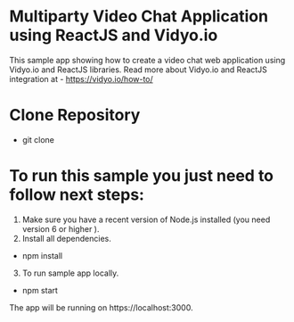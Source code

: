 # Multiparty Video Chat Application using ReactJS and Vidyo.io

This sample app showing how to create a video chat web application using Vidyo.io and ReactJS libraries.
Read more about Vidyo.io and ReactJS integration at - https://vidyo.io/how-to/

# Clone Repository

* git clone

# To run this sample you just need to follow next steps:

1. Make sure you have a recent version of Node.js installed (you need version 6 or higher ).
2. Install all dependencies.
 
* npm install
 
3. To run sample app locally.
 
* npm start

The app will be running on https://localhost:3000.
